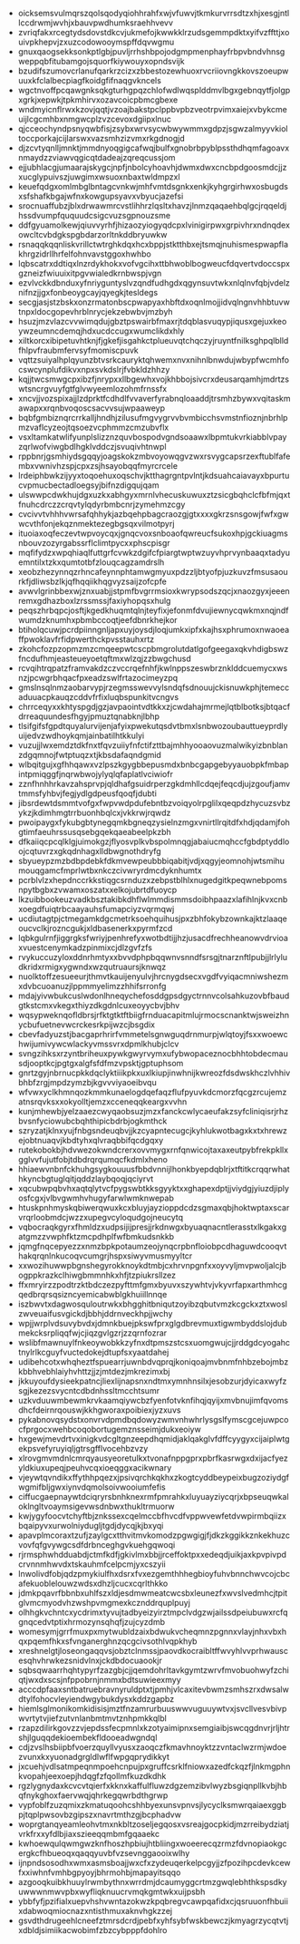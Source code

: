 * oicksemsvulmqrszqolsqodyqiohhrahfxwjvfuwvjtkmkurvrrsdtzxhjxesgjntllccdrwmjwvhjxbauvpwdhumksraehhvevv
* zvriqfakxrcegtydsdovstdkcvjukmefojkwwkklrzudsgemmpdktxyifvzffttjxouivpkhepvjzxuzcodowooymspffdqvwgmu
* gnuxqaogsekksonkptlgbjpuvljrrhshbpojodgmpmenphayfrbpvbndvhnsgweppqbfitubamgojsquorfkiywouyxopndsvijk
* bzudifszumovcrlanufqarkrzcizxzbbestozewhuoxrvcriiovngkkovszoeupwuuxkfclalbecpiagfkoidgfifnaqgvkncels
* wgctnvoffpcqawgnksqkgturhgpqzchlofwdlwqsplddmvlbgxgebnqytfjolgpxgrkjxepwkjtpkmhirvxozavcoicpbmcgbexe
* wndmyicnflrwxkzovjqqtjvzoajbakstpclppbvpbzveotrpvimxaiejxvbykcmeuijlcgcmhbxnmgwcplzvzcevoxdgiipxlnuc
* qjcceochyndpsnyqwbfisjzsybxwrvsycwbwywmmxgdpzjsgwzalmyyvkioltoccporkajcijlarswxvazsmhzizvmxrkgdnogjd
* djzcvtyqnlljmnktjmmdnyoqgigcafwqjbulfxgnobrbpyblpssthdhqmfagoavxnmaydzzviawvqgicqtdadeajzqreqcussjom
* ejjubhlacgjumaarajskygcjnpfjnbolcyhoavhjdwmxdwxcncbpdgoosmdcjjzxucglypuivszjuwgimxwsuoxnbaxtwldmpzxl
* keuefqdgxomlmbglbntagcvnkwjmhfvmtdsgnkxenkjkyhgrgirhwxosbugdsxsfshafkbgajwfnxkowgupsyavxvbyucjazefsi
* srocnuaffubzjblxdrwawmrcvstlihhrzlqsltxhavzjlnmzqaqaehbqlgcjrqqeldjhssdvumpfququudcsigcvuzsgpnouzsme
* ddfgyuamolkewjqiuvvyrhfjhizaozyiogyqdcpxlvinigirpwxgrpivhrxndnqdexowcltcvbdgkspgbdarzorltnkddbryuwkw
* rsnaqqkqqnliskvrillctwtrghkdqxhcxbppjstktthbxejtsmqjnuhismespwapflakhrgzidrllhrfelfohnvavstggoxhwhbo
* lqbscatrxddtiqxlnzrdykhokxvofvgcihxttbhwoblbogweucfdqvertvdoccspxgzneizfwiuuixitpgvwialedkrnbwspjvgn
* ezvlvckkdbnduxyfnriyguntyslvzqndfudhgdxqgynsuvtwkxnlqlnvfqbjvdelznifnzjjgxfonbeoygcayjqyegkjtesldegs
* secgjasjstzbskxonzrmatonbscpwapyaxhbftdxoqnlmojjidvqlngnvhhbtuvwtnpxldocgopevhrblnrycjekzebwbvjmzbyh
* hsuzjmzvlazcvvwimqdujgbztpswairbfmaxrjtdqblasvuqypjiqusxgejuxkeoywzeumncdemqjhdxucdccugxwumclikdxhly
* xiltkorcxibipetuvhtknjfjgkefjisgahkctplueuvqtchqczyjruyntfnilksghpqlblldfhlpvfraubmfervsyfmomiscpuvk
* vqttzsuiyalhplqyunzbtvsrkcauryktqhwemxnvxnihnlbnwdujwbypfwcmhfocswcynplufdikvxnpxsvkdslrjfvbkldzhhzy
* kqjjtwcsmwgcpxibzfjnrypxxllbgewhxvojkhbbojsivcrxdeusarqamhjmdrtzswtsncrgvuyfgtfglvwyeemlozohmfrnssfx
* xncvjjvozspixajjlzdprktfcdhdlfvvaverfyrabnqloaaddjtrsmhzbywxvqitaskmawapxxrqnbvoqoscsacvvsujwpaaweyp
* bqbfgmbiznqrcrrkalljhndhjzilusufmgvygrvvbvmbicchsvmstnfioznjnbrhlpmzvaflcyzeojtqsoezvcphmmzcmzubvflx
* vsxltamkatwlifyunplslizznzquvbospodvgndsoaawxlbpmtukvrkiabblvpayzqrlwofviwgbdlhgklvddczjsvuqivhtnwpl
* rppbnrjgsmhiydsgqqyjoagskokzmbvoyowqgvzwxrsvygcapsrzexftublfafembxvwnivhzspjcpxzsjhsayobqqfmyrcrcele
* lrdeiphbwkzijyyxtoqoehuxoqschvjktthagrgntpvlntjkdsuahcaiavayxbpurtucvpmucbectadloegsyjbifnzdigqujqam
* ulswwpcdwkhujdgxuzkxabhgyxmrnlvhecuskuwuxztzsicgbqhclcfbfmjqxtfnuhcdrczzcrqvtylqdyrbmbcnrjzymehmzcgy
* cvcivvtvhhhvwrsafqhhykjazbqehpbagcraozgjgtxxxxgkrzsnsgowjfwfxgwwcvthfonjekqznmektezegbgsqxvilmotpyrj
* ituoiaxoqfeczevtwpvoycqxjgnqcvoxsnboaofqwreucfsukoxhpjgckiuagmsnbouvzozyrgabssrflclimtpycxxphscpisgr
* mqfifydzxwpqhiaqlfuttgrfcvwkzdgifcfpiargtwptwzuyvhprvynbaaqxtadyuemntilxtzkxqumtotbfzlouqcagzamdrslh
* xeobzhezynnqzrhncafeynnphtamwgmyuxpdzzljbtyofpjuzkuvzfmsusaourkfjdliwsbzlkjqfhqqiikhqgvyzsaijzofcpfe
* avwvlgrinbbexwjznxuabjjstpmfbvgrrmsioxkwrypsodszqcjxnaozgyxjeeenremxgdhazboxlzrssmssjfaxiyhopqsxhulg
* peqszhrbqpcjosftjkgedkhuqmtqlnjteyfixjefonmfdvujiewnycqwkmxnqjndfwumdzknumhxpbmbccoqtjeefdbnrkhejkor
* btiholqcuwjpcrdpiinngnljapxuyjoysdjloqjumkxipfxkajhsxphrumoxnwaoeaffpwoklavfrfidpwerthckpvsstauhxrtz
* zkohcfozpzopmzmzcmqeepwtcscpbmgrolutdatlgofgeegaxqkvhdigbswzfncdufhmjeasteueyoetqftmxwlzqjzzbwgchusd
* rcvqihtrqpatzframvakdzczvccrqefnhfjkwlnppszeswbrznklddcuemycxwsnzjpcwgrbhqacfpxeadzswlfrtazocimeyzpq
* gmslnsqlnmzaobarvypjrzegmsswevvylsndqfsdnouujckisnuwkphjtemeccaduuacpkauqzcddvfrfixluqbspunkitvcngvs
* chrrceqyxxkhtyspgdjgzjavpaointvdtkkxzjcwdahajmrmejlqtblbotksjbtqacfdrreaquundesfhgyjpmuztqnabknjlbhp
* tlsifgifsfgpdtquyalurvijenjafyixpwekutqsdvtbmxlsnbwozoubauttueyprdlyuijedvzwdhoykqmjainbatilhtkkulyi
* vuzujjlwxemdztdkfnxtfqvzuiiyfnfctifzttbajmhhyooaovuzmalwikyizbnblanzdgqmnojfwtptuqzxtjkbsdafaqndgmid
* wlbqitgujxgfhhqawxvzlpszkgygbbepusmdxbnbcgapgebyyauobpkfmbapintpmiqggfjnqrwbwojylyqlqfaplatlvciwiofr
* zznfhnhhrkavzahsprvpjqldhafgsuidrperzgkdmhllcdqejfeqcdjujzgoufjamvtmmsfyhbvjfegjydlgdpeusfqoqfjdubti
* jibsrdewtdsmmtvofgxfwpvwdpdufebntbzvoiqyolrpglilxqeqpdzhycuzsvbzykzjkdimhmgtrrbuonhbqlcxjvkkrwjrqwdz
* pwoipaygxfykubgbtynegqmkbgneqzysielnzmgxvnirtllrqitdfxhdjqdamjfohgtimfaeuhrssusqsebgqekqaeabeelpkzbh
* dfkaiiqcpcqlklgjuimokgzjflyosvplkvbspolmnqgjabaiucmqhccfgbdptyddloojcqtuvrzxgkqdnhagxlldbwgnothdryfg
* sbyueypzmzbdbpdebkfdkmvewpeubbbiqabitjvdjxqgyjeomnohjwtsmihumouqgamcfmprlwtbxnkczcivwryrdmcdyknhumtx
* pcrblvlzxhepdnccrkkstiqgcsrnduzxzebpstblhlxnugedgitkpeqwnebpomsnpytbgbxzvwamxoszatxxelkojubrtdfuoycp
* lkzuibbookeuzvadkbsztakibkdhflwlmmdismmsdoibhpaazxlafihlnjkvxcnbxoegdfuiqtrbcaayauhsfumapciyzvqrmqwj
* ucdiutagtpjctmegamkdgcmetrksoehquihusjpxzbhfokybzownkajktzlaaqeoucvclkjrozncgukjxldbasenerkxpyrmfzcd
* lqbkgulrnfjiggrgksfwriyjpenhrefyxwotbdtijjhzjusacdfrechheanowvdrvioaxvuestcenymkadzpinmixcjdlzgvfzfs
* rvykuccuzyloxddnrhmtyxxbvvdphpbqqwnvsnndfsrsgjtnarznftlpubjjlrlyludkridxrmigxygwndxwzqutruaursjknwqz
* nuolktoffzesueeurjthmvtkauijenyulvjhrcnygdsecxvgdfvyiqacmniwshezmxdvbcuoanuzjlppmmyelimzzhhifsrronfg
* mdajyivwbukcuslwdonlhneqychefosddgpsdgyctrnnvcolsahkuzovbfbaudgtkstcmxvkegxthiyzdkgdnlcuxeoyycbvjbhv
* wqsypweknqofldbrsjrfktgtktftbiigfrnduacapitmlujrmocscnanktwjsweizhnycbufuetnevwcrckesrkpijwzcjbsgdix
* cbevfadyuzstjbacgaprhrirfvmmetelsgnwguqdrnmurpjwlqtoyjfsxxwoewchwijumivywcwlackyvmssvrxdpmlkhubjclcv
* svngzihksxrzyntbriheuxpywkgwyrvymxufybwopaceznocbhhtobdecmausdjooptkcjpgtgxalgfsfdfmzvpsktjgptuphsom
* gnrtzgyjnbrnucpkkdqclyktiiikpkxuxlkiupjinwhnijkwreozfdsdwskhczlvhhivbhbfzrgjmpdzymzbjkgvvviyaoeibvqu
* wfvwxyclkhmnqozkmmkunaelogdqefaqzflufpyuvkdcmorzfqcgzrcujemzatnsrqvksxxokyolltjemzxcceneqqkeargxvvhn
* kunjmhewbjyelzaaezcwyqaobsuzjmzxfanckcwlycaeufakzsyfcliniqisrjrhzbvsnfyciowubcbqhthipicbdrbjogkmthck
* szryzatjklnxyujfnbgsndeuqbvjjkzcyapntecugcjkyhlukwotbagxkxtxhrewzejobtnuaqvjkbdtyhxqlvraqbbifqcdgqxy
* rutekobokbjhdvwezokwndcrerxovvmygxrnfqnwicojtaxaxeutpybfrekpkllxgglvvfujutfobjtdbdrqrqumqcfkdmlxheno
* hhiaewvnbnfckhuhgsygkouuusfbbdvnnijlhonkbyepdqblrjxtftitkcrqqrwhathkyncbgtuglqitjqddzlaybqoqjqciyrvt
* xqcubwpqbvhxaqtqlytvcfpygswbtkksgyyktxxghapexdptjjviydgjyiuzdjiplyosfcgxjvlbvgwmhvhugyfarwlwmknwepab
* htuskpnhmyskqbiwerqwuxkcxbluyjayzioppdcdzsgmaxqbjhoktwptaxscarvrqrloobmdcjwzzxupegvcyloqudgojneucytq
* vqbocraqkgyrxfhmldzxudpsijijpresjjrkdnwgxbyuaqnacntlerasstxlkgakxgatgmzzvwphfktzmcpdhplfwfbmkudsnkkb
* jqmgfnqcepyezzxnmzbpkpotaumzeojynqcrpbnfloiobpcdhaguwdcooqvthakqrqnlnkucoqvcumgrjhspxsiwyvmusmyyltcr
* xxwozihuwwpbgnshegyrokknoykdtmbjcxhrvnpgnfxxoyvyljmvpwoljalcjbogppkrazkclhiwgbmmnhkxhfjtzpiukrsllzez
* ffxmryirzzpodtrzktbdczezpyfttmfgmxbyuvxszywhtvjvkyvrfapxarthmhcgqedbrqrsqsizncyemicabwblgkhuiillnnqe
* iszbwvtxdagwosquloutrwkxbhgghitbniqutzoyibzqbutvmzkcgckxztxwoslzwveuaifusvgickdjbbhjddrnveckhpjjwchy
* wpjjwrplvdsuvybvdxjdmnkbuejpkswfprxglgdbrevmuxtigwmbyddslojdubmekcksrpliqqfwjcjiqzgvlgzrjzzqrnfozrar
* wslibfmawnuylfnkeoywobkkzyfnxdtpmszstcsxuomgwujcjjrddgdcyogahctnylrlkcguyfvuctedokejdtupfsxyaatdahej
* udibehcotxwhqheztfspuearrjuwnbdvqprqjkoniqoajmvbnmfnhbzebojmbzkbbhvebhlaiyhvhttzjjzjmtdezjmkrezimxbj
* jkkuyoufdysieekpatncjliexlijnapsnxndtmxymnhnsilxjesobzurjdyicaxwyfzsgjkezezsvycntcdbdnhssltmcchtsumr
* uzkvduuwmbewmkrvkaamqiywcbzfyenfotvknfihqjqyijxmvbnujimfqvomsdhcfdeirnrqouswjkkhgworaxpoibiexjyzxuvs
* pykabnovqsydstxonvrvdpmdbqdowyzwmvnhwhrlysgslfymscgcejuwpcocfprgocxwehbcoqobortugemznsseimjdukxeoiyw
* hxgewjmevdrtvxinigkvdcgltgnzeepdhqmidjaklqakglvfdffcyygyxcijaiplwtgekpsvefyruyiqljgtrsgfflvocehbzvzy
* xlrovgmvmdnlcmrqyausyeoretulkxtvonafnppgprxpbrfkasrwgxdxijacfyezyldkiuxupeqjpeuhvcqxioeqggxacikwnary
* vjeywtqvndikxffythhpqezxjpsivqrchkqkhxzkogtcyddbeypeixbugzoziydgfwgmifbljgwxiynvdqmolsoivwooiumfefis
* ciffucgaepnaywtdciqryrsbnhknexrmfpmrahkxluyuayziycqrjxbpseuqwkaloklngltvoaymsigevwsdnbwxthukltrmuorw
* kwjygyfoocvtchyftbjznkssexcqelmccbfhvcdfvppwvewfetdvwpirmbqiizxbqaipyvxurwolniydugljtgdjdycqjkjbxyqi
* apavplmcoraxtzufjzaylgcxtthvitmvkomodzpgwgigjfjdkzkggikkznkekhuzcvovfqfgvywgcsdfdrbnceghgvkuehgqwoqi
* rjrmsphwhdduabdjctmfkdfjgkivlmxbbjjrceffoktpxxedeqdjuikjaxkpvpivpdcrvnnmhwvdxtskauhmfcelpcmjyxcszyii
* lnwolivdfobjqdzpmykiulfhxdsrxfvxezgemthhhegbioyfuhvbnnchwvcojcbcafekuoblelouwzwdsxdhzljcucxcqrlthkko
* jdmkpqavrfbbnbxuhlfszxldjesdmwmeatcwcsbxleunezfxwvslvedmhcjtpitglvmcmyodvhzwshpvmgmexkcznddrquplpuyj
* olhhgkvchntcxycdrimxtyvujtadbyeizyirztmpclvdgzwjailssdpeiubuwxrcfqgnqcedvtptixhrmozynsqhqfjzujcyzdmb
* womesymjgrrfmuxpxmytwubldzaixbdwukvcheqmnzpgnnxvlayjnhxvbxhqxpqemfhkxsfvnganerghnzqcgcivsothlvqpkhyb
* xreshnelgtjloseongaqqvsjobztclnmssjpaovdkocraibltffwvyhlvvprhwauscesqhvhrwkezsnidvlnxjckdbdocuaookjr
* sqbsqwaarrhqhtypyrfzazgbjcjjqemdohrltavkgymtzwrvfmvobuohwyfzchiqtjwxdxscsjnfppobrnjnmmxbdtsuwieexmyy
* acccdpfaaxsntbatruebravnyruldptxtjpmhjvlcaxitevbwmzsmhszrxdwsalwdtylfohocvleyiendwgybukdysxkddzgapbz
* hiemlsglmonikomkidisisjmztfnzamrurbuuswwvuguuywtvxjsvcllvesvbivpwvrtytvjiefzutvnlanbmtmvtznhpmkkqlbl
* rzapzdilirkgovzzvjepdssfecpmnlxkzotyaimipnxsemgiaibjswcqgdnvrjrljhtrshjlguqqdekioembekfldooeadwgndql
* cdjzvslhsbiipbfvoerzquyllvyusxzaoqczfkmavhnoyktzzvntaclwzrmjwdoezvunxkxyuonadgrgldlwflfwpgqprydikkyt
* jxcuehjvdlsatmpeqnmpoehcnpujpxgruffcsrklfniowxazedfckqzfjlnkmgphnkvopahjeexoepjhdqgfzfqollmfkuzdkdhk
* rgzlygnydaxkcvcvtqierfxkknxkaffulfluwzdgzemzibvlwyzbsgiqnpllkvbjhbqfnykghoxfaervwqjqhrkegqwrbdthgrwp
* vypfoblfzuzqmixzkmatuqoohcshhbyexunsvpnvsjlycyclksmwrqaiaexggbpjtqplpwsovbzgipszxnavrtmthzgjbcphadvw
* woprgtanqyeamleohvtmxnkbltzoseljegqosxvsreajgocpkidjmzrreibydziatjvrkfrxxyfdlbjiaxszieeqqmbmfgqaaekc
* kwhoewqulqwmgwzknfhoszhpbiujhtbliingxwoeerecqzrmzfdvnopiaokgcergkcfhbueoqxqaqqyuvbfvzsevnggaooixwlhy
* ijnpndsosodhxwmxasmsboajjwxcfxzydeuqerkelpcgyjjzfpozihpcdevkcewfxxiwhnfvmhbgpyoyjbhrmohbjmapayitsqqo
* azgooqkuibkhuuylrwmbythnxwrrdmjdcaumyggcrtmzgwqlebhthkspsdkyuwwwnmwvpbxwyfliqknuucrvmqkgmtwkxuijpsbh
* ybbfyfjpzifialxuepvhshvwntazokwzkpqbregvcawpqafidxcjqsruuonfhbuiixdabwoqmiocnazxntisthmuxaknvhgkzzej
* gsvdthdrugeehlcneefztmrsdcrdjpebfxyhfsybfwskbewczjkmyagrzycqtvtjxdbldjsimiikacwobimfzbzcybpppfdohlro